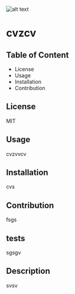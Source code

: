 ![alt text](https://img.shields.io/badge/license-MIT-green)
# cvzcv

## Table of Content
- License
- Usage
- Installation
- Contribution

## License
MIT

## Usage
cvzvvcv

## Installation
cvs

## Contribution
fsgs

## tests
sgsgv

## Description
svsv
